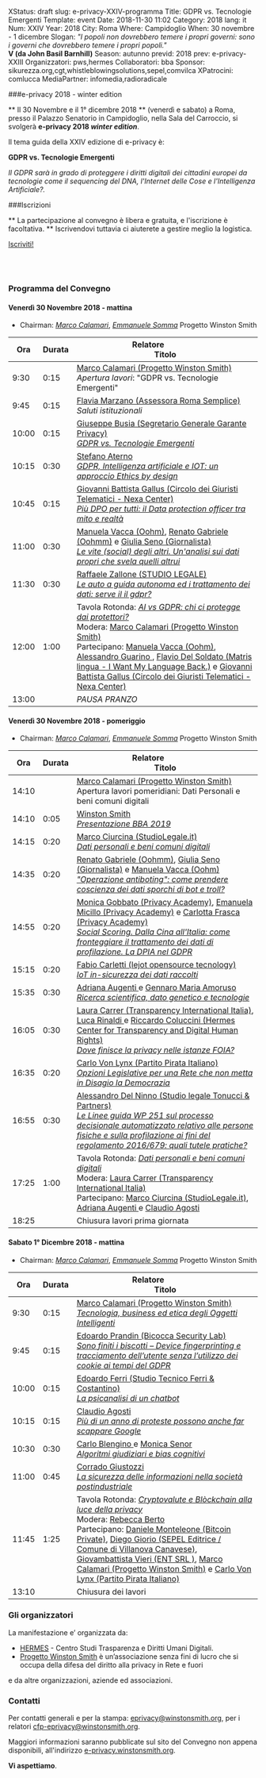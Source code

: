 XStatus: draft
slug: e-privacy-XXIV-programma
Title: GDPR vs. Tecnologie Emergenti
Template: event
Date: 2018-11-30 11:02
Category: 2018
lang: it
Num: XXIV
Year: 2018
City: Roma
Where: Campidoglio
When: 30 novembre - 1 dicembre
Slogan: <i>"I popoli non dovrebbero temere i propri governi: sono i governi che dovrebbero temere i propri popoli."</i><br/><b>V (da John Basil Barnhill)</b>
Season: autunno
previd: 2018
prev: e-privacy-XXIII
Organizzatori: pws,hermes
Collaboratori: bba
Sponsor: sikurezza.org,cgt,whistleblowingsolutions,sepel,comvilca
XPatrocini: comlucca
MediaPartner: infomedia,radioradicale

###e-privacy 2018 - winter edition

** Il 30 Novembre e il 1° dicembre 2018 ** (venerdì e sabato) a Roma,
presso il Palazzo Senatorio in Campidoglio, nella Sala
del Carroccio, si svolgerà **e-privacy 2018
_winter edition_**.


Il tema guida della XXIV edizione di e-privacy è:


**GDPR vs. Tecnologie Emergenti**

_Il GDPR sarà in grado di proteggere i diritti digitali dei cittadini europei
da tecnologie come il sequencing del DNA, l'Internet delle Cose e l'Intelligenza
Artificiale?._


###Iscrizioni


** La partecipazione al convegno è libera e gratuita, e l'iscrizione è facoltativa. **
Iscrivendovi tuttavia ci aiuterete a gestire meglio la logistica.

<div class="linkbutton"><a class="linkbutton"  href="http://lists.xed.it/ep2018w-registration-form">Iscriviti!</a></div>

<br/><br/>
### <a name="programma"></a>Programma del Convegno

#### <a name="vem"></a>Venerdì 30 Novembre 2018 - mattina

 * Chairman: [_Marco Calamari_](/e-privacy-XXI-relatori.html#calamari), [_Emmanuele Somma_](/e-privacy-XXI-relatori.html#somma) Progetto Winston Smith 

  **Ora** | Durata | **Relatore**&nbsp;&nbsp;&nbsp;&nbsp;&nbsp;&nbsp;&nbsp;&nbsp;&nbsp;&nbsp;&nbsp;&nbsp;&nbsp;&nbsp;&nbsp;&nbsp; <br/> **Titolo** 
  ------- | --- | ------- 
9:30 | 0:15 | <a href="/e-privacy-XXIV-relatori.html#calamari">Marco Calamari (Progetto Winston Smith)</a><br/>*Apertura lavori*: "GDPR vs. Tecnologie Emergenti"
9:45 | 0:15 | <a href="/e-privacy-XXIV-relatori.html#marzano">Flavia Marzano (Assessora Roma Semplice)</a><br/>*Saluti istituzionali*
10:00 | 0:15 | <a href="/e-privacy-XXIV-relatori.html#busia">Giuseppe Busia (Segretario Generale Garante Privacy)</a><br/><span class='talk'>[_GDPR vs. Tecnologie Emergenti_](e-privacy-XXIV-interventi.html#busia)</span>
10:15 | 0:30 | <a href="/e-privacy-XXIV-relatori.html#aterno">Stefano Aterno </a><br/><span class='talk'>[_GDPR, Intelligenza artificiale e IOT: un approccio Ethics by design_](e-privacy-XXIV-interventi.html#aterno)</span>
10:45 | 0:15 | <a href="/e-privacy-XXIV-relatori.html#gallus">Giovanni Battista Gallus (Circolo dei Giuristi Telematici - Nexa Center)</a><br/><span class='talk'>[_Più DPO per tutti: il Data protection officer tra mito e realtà_](e-privacy-XXIV-interventi.html#gallus)</span>
11:00 | 0:30 | <a href="/e-privacy-XXIV-relatori.html#vacca">Manuela Vacca  (Oohm)</a>, <a href="/e-privacy-XXIV-relatori.html#gabriele">Renato Gabriele (Oohmm)</a> e <a href="/e-privacy-XXIV-relatori.html#seno">Giulia Seno (Giornalista)</a><br/><span class='talk'>[_Le vite (social) degli altri. Un'analisi sui dati propri che svela quelli altrui_](e-privacy-XXIV-interventi.html#vacca)</span>
11:30 | 0:30 | <a href="/e-privacy-XXIV-relatori.html#zallone">Raffaele Zallone (STUDIO LEGALE)</a><br/><span class='talk'>[_Le auto a guida autonoma ed i trattamento dei dati: serve il  il gdpr?_](e-privacy-XXIV-interventi.html#zallone)</span>
12:00 | 1:00 | Tavola Rotonda: <span class='talk'>[_AI vs GDPR: chi ci protegge dai protettori?_](e-privacy-XXIV-interventi.html#tavola1)</span><br/>Modera: <a href="/e-privacy-XXIV-relatori.html#calamari">Marco Calamari (Progetto Winston Smith)</a><br/>Partecipano: <a href="/e-privacy-XXIV-relatori.html#vacca">Manuela Vacca  (Oohm)</a>, <a href="/e-privacy-XXIV-relatori.html#guarino">Alessandro Guarino </a>, <a href="/e-privacy-XXIV-relatori.html#del soldato">Flavio Del Soldato (Matris lingua - I Want My Language Back.)</a> e <a href="/e-privacy-XXIV-relatori.html#gallus">Giovanni Battista Gallus (Circolo dei Giuristi Telematici - Nexa Center)</a>
13:00 |  | *PAUSA PRANZO*

#### <a name="vep"></a>Venerdì 30 Novembre 2018 - pomeriggio

 * Chairman: [_Marco Calamari_](/e-privacy-XXI-relatori.html#calamari), [_Emmanuele Somma_](/e-privacy-XXI-relatori.html#somma) Progetto Winston Smith 
 
  **Ora** | Durata | **Relatore**&nbsp;&nbsp;&nbsp;&nbsp;&nbsp;&nbsp;&nbsp;&nbsp;&nbsp;&nbsp;&nbsp;&nbsp;&nbsp;&nbsp;&nbsp;&nbsp; <br/> **Titolo** 
  ------- | --- | ------- 
14:10 |  | <a href="/e-privacy-XXIV-relatori.html#calamari">Marco Calamari (Progetto Winston Smith)</a><br/>Apertura lavori pomeridiani: Dati Personali e beni comuni digitali
14:10 | 0:05 | <a href="/e-privacy-XXIV-relatori.html#bba">Winston Smith </a><br/><span class='talk'>[_Presentazione BBA 2019_](e-privacy-XXIV-interventi.html#bba)</span>
14:15 | 0:20 | <a href="/e-privacy-XXIV-relatori.html#ciurcina">Marco Ciurcina (StudioLegale.it)</a><br/><span class='talk'>[_Dati personali e beni comuni digitali_](e-privacy-XXIV-interventi.html#ciurcina)</span>
14:35 | 0:20 | <a href="/e-privacy-XXIV-relatori.html#gabriele">Renato Gabriele (Oohmm)</a>, <a href="/e-privacy-XXIV-relatori.html#seno">Giulia Seno (Giornalista)</a> e <a href="/e-privacy-XXIV-relatori.html#vacca">Manuela Vacca  (Oohm)</a><br/><span class='talk'>[_"Operazione antiboting": come prendere coscienza dei dati sporchi di bot e troll?_](e-privacy-XXIV-interventi.html#gabriele)</span>
14:55 | 0:20 | <a href="/e-privacy-XXIV-relatori.html#gobbato">Monica Gobbato (Privacy Academy)</a>, <a href="/e-privacy-XXIV-relatori.html#micillo">Emanuela Micillo (Privacy Academy)</a> e <a href="/e-privacy-XXIV-relatori.html#frasca">Carlotta Frasca (Privacy Academy)</a><br/><span class='talk'>[_Social Scoring. Dalla Cina all'Italia: come fronteggiare il trattamento dei dati di profilazione. La DPIA nel GDPR_](e-privacy-XXIV-interventi.html#gobbato)</span>
15:15 | 0:20 | <a href="/e-privacy-XXIV-relatori.html#carletti">Fabio Carletti (lejot opensource tecnology)</a><br/><span class='talk'>[_IoT in-sicurezza dei dati raccolti_](e-privacy-XXIV-interventi.html#carletti)</span>
15:35 | 0:30 | <a href="/e-privacy-XXIV-relatori.html#augenti">Adriana Augenti </a> e <a href="/e-privacy-XXIV-relatori.html#amoruso">Gennaro Maria Amoruso </a><br/><span class='talk'>[_Ricerca scientifica, dato genetico e tecnologie_](e-privacy-XXIV-interventi.html#augenti)</span>
16:05 | 0:30 | <a href="/e-privacy-XXIV-relatori.html#carrer">Laura Carrer (Transparency International Italia)</a>, <a href="/e-privacy-XXIV-relatori.html#rinaldi">Luca Rinaldi </a> e <a href="/e-privacy-XXIV-relatori.html#coluccini">Riccardo Coluccini (Hermes Center for Transparency and Digital Human Rights)</a><br/><span class='talk'>[_Dove finisce la privacy nelle istanze FOIA?_](e-privacy-XXIV-interventi.html#carrer)</span>
16:35 | 0:20 | <a href="/e-privacy-XXIV-relatori.html#vonlynx">Carlo Von Lynx (Partito Pirata Italiano)</a><br/><span class='talk'>[_Opzioni Legislative per una Rete che non metta in Disagio la Democrazia_](e-privacy-XXIV-interventi.html#vonlynx)</span>
16:55 | 0:30 | <a href="/e-privacy-XXIV-relatori.html#delninno">Alessandro Del Ninno (Studio legale Tonucci & Partners)</a><br/><span class='talk'>[_Le Linee guida WP 251 sul processo decisionale automatizzato relativo alle persone fisiche e sulla profilazione ai fini del regolamento 2016/679: quali tutele pratiche?_](e-privacy-XXIV-interventi.html#delninno)</span>
17:25 | 1:00 | Tavola Rotonda: <span class='talk'>[_Dati personali e beni comuni digitali_](e-privacy-XXIV-interventi.html#tavola2)</span><br/>Modera: <a href="/e-privacy-XXIV-relatori.html#carrer">Laura Carrer (Transparency International Italia)</a><br/>Partecipano: <a href="/e-privacy-XXIV-relatori.html#ciurcina">Marco Ciurcina (StudioLegale.it)</a>, <a href="/e-privacy-XXIV-relatori.html#augenti">Adriana Augenti </a> e <a href="/e-privacy-XXIV-relatori.html#agosti2">Claudio Agosti </a>
18:25 |  | Chiusura lavori prima giornata

#### <a name="sam"></a>Sabato 1° Dicembre 2018 - mattina

 * Chairman: [_Marco Calamari_](/e-privacy-XXI-relatori.html#calamari), [_Emmanuele Somma_](/e-privacy-XXI-relatori.html#somma) Progetto Winston Smith 
 


  **Ora** | Durata | **Relatore**&nbsp;&nbsp;&nbsp;&nbsp;&nbsp;&nbsp;&nbsp;&nbsp;&nbsp;&nbsp;&nbsp;&nbsp;&nbsp;&nbsp;&nbsp;&nbsp; <br/> **Titolo** 
  ------- | --- | ------- 
9:30 | 0:15 | <a href="/e-privacy-XXIV-relatori.html#calamari">Marco Calamari (Progetto Winston Smith)</a><br/><span class='talk'>[_Tecnologia, business ed etica degli Oggetti Intelligenti_](e-privacy-XXIV-interventi.html#calamari)</span>
9:45 | 0:15 | <a href="/e-privacy-XXIV-relatori.html#prandin">Edoardo Prandin (Bicocca Security Lab)</a><br/><span class='talk'>[_Sono finiti i biscotti – Device fingerprinting e tracciamento dell’utente senza l’utilizzo dei cookie ai tempi del GDPR_](e-privacy-XXIV-interventi.html#prandin)</span>
10:00 | 0:15 | <a href="/e-privacy-XXIV-relatori.html#ferri">Edoardo Ferri (Studio Tecnico Ferri & Costantino)</a><br/><span class='talk'>[_La psicanalisi di un chatbot_](e-privacy-XXIV-interventi.html#ferri)</span>
10:15 | 0:15 | <a href="/e-privacy-XXIV-relatori.html#agosti2">Claudio Agosti </a><br/><span class='talk'>[_Più di un anno di proteste possono anche far scappare Google_](e-privacy-XXIV-interventi.html#agosti2)</span>
10:30 | 0:30 | <a href="/e-privacy-XXIV-relatori.html#blengino">Carlo Blengino </a> e <a href="/e-privacy-XXIV-relatori.html#senor">Monica Senor </a><br/><span class='talk'>[_Algoritmi giudiziari e bias cognitivi_](e-privacy-XXIV-interventi.html#blengino)</span>
11:00 | 0:45 | <a href="/e-privacy-XXIV-relatori.html#giustozzi">Corrado Giustozzi </a><br/><span class='talk'>[_La sicurezza delle informazioni nella società postindustriale_](e-privacy-XXIV-interventi.html#giustozzi)</span>
11:45 | 1:25 | Tavola Rotonda: <span class='talk'>[_Cryptovalute e Blòckchain alla luce della privacy_](e-privacy-XXIV-interventi.html#tavola3)</span><br/>Modera: <a href="/e-privacy-XXIV-relatori.html#berto">Rebecca Berto </a><br/>Partecipano: <a href="/e-privacy-XXIV-relatori.html#monteleone">Daniele Monteleone (Bitcoin Private)</a>, <a href="/e-privacy-XXIV-relatori.html#giorio">Diego Giorio (SEPEL Editrice / Comune di Villanova Canavese)</a>, <a href="/e-privacy-XXIV-relatori.html#vieri">Giovambattista Vieri (ENT SRL )</a>, <a href="/e-privacy-XXIV-relatori.html#calamari">Marco Calamari (Progetto Winston Smith)</a> e <a href="/e-privacy-XXIV-relatori.html#vonlynx">Carlo Von Lynx (Partito Pirata Italiano)</a>
13:10 |  | Chiusura dei lavori
  
  
### Gli organizzatori

La manifestazione e’ organizzata da:

 - [HERMES](http://logioshermes.org/) \- Centro Studi Trasparenza e Diritti Umani Digitali.
 - [Progetto Winston Smith](http://pws.winstonsmith.org/) è un’associazione senza fini di lucro che si occupa della difesa del diritto alla privacy in Rete e fuori

e da altre organizzazioni, aziende ed associazioni.


### Contatti

Per contatti generali e per la
stampa: [eprivacy@winstonsmith.org](mailto:eprivacy@winstonsmith.org),
per i relatori
[cfp-eprivacy@winstonsmith.org](mailto:cfp-eprivacy@winstonsmith.org).

Maggiori informazioni saranno pubblicate sul sito del Convegno non appena
disponibili, all'indirizzo [e-privacy.winstonsmith.org](http://e-privacy.winstonsmith.org). 

**Vi aspettiamo**.



